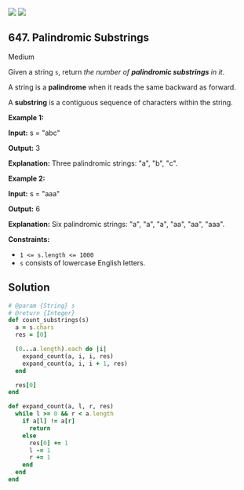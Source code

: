 [![](https://img.shields.io/github/stars/javadev/LeetCode-in-All?label=Stars&style=flat-square)](https://github.com/javadev/LeetCode-in-All)
[![](https://img.shields.io/github/forks/javadev/LeetCode-in-All?label=Fork%20me%20on%20GitHub%20&style=flat-square)](https://github.com/javadev/LeetCode-in-All/fork)

## 647\. Palindromic Substrings

Medium

Given a string `s`, return _the number of **palindromic substrings** in it_.

A string is a **palindrome** when it reads the same backward as forward.

A **substring** is a contiguous sequence of characters within the string.

**Example 1:**

**Input:** s = "abc"

**Output:** 3

**Explanation:** Three palindromic strings: "a", "b", "c". 

**Example 2:**

**Input:** s = "aaa"

**Output:** 6

**Explanation:** Six palindromic strings: "a", "a", "a", "aa", "aa", "aaa". 

**Constraints:**

*   `1 <= s.length <= 1000`
*   `s` consists of lowercase English letters.

## Solution

```ruby
# @param {String} s
# @return {Integer}
def count_substrings(s)
  a = s.chars
  res = [0]

  (0...a.length).each do |i|
    expand_count(a, i, i, res)
    expand_count(a, i, i + 1, res)
  end

  res[0]
end

def expand_count(a, l, r, res)
  while l >= 0 && r < a.length
    if a[l] != a[r]
      return
    else
      res[0] += 1
      l -= 1
      r += 1
    end
  end
end
```